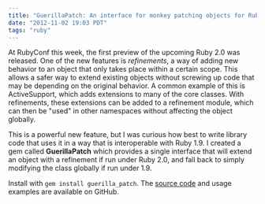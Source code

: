 ```yaml
---
title: "GuerillaPatch: An interface for monkey patching objects for Ruby 1.9 and 2.0"
date: "2012-11-02 19:03 PDT"
tags: "ruby"
---
```

At RubyConf this week, the first preview of the upcoming Ruby 2.0 was released. One of the new features is *refinements*, a way of adding new behavior to an object that only takes place within a certain scope. This allows a safer way to extend existing objects without screwing up code that may be depending on the original behavior. A common example of this is ActiveSupport, which adds extensions to many of the core classes. With refinements, these extensions can be added to a refinement module, which can then be "used" in other namespaces without affecting the object globally.

This is a powerful new feature, but I was curious how best to write library code that uses it in a way that is interoperable with Ruby 1.9. I created a gem called **GuerillaPatch** which provides a single interface that will extend an object with a refinement if run under Ruby 2.0, and fall back to simply modifying the class globally if run under 1.9.

Install with `gem install guerilla_patch`. The [source code](https://github.com/jimmycuadra/guerilla_patch) and usage examples are available on GitHub.
